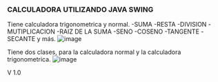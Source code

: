 ### CALCULADORA UTILIZANDO JAVA SWING
Tiene calculadora trigonometrica y normal.
  -SUMA
  -RESTA
  -DIVISION
  -MUTIPLICACION
  -RAIZ DE LA SUMA
  -SENO
  -COSENO
  -TANGENTE
  -SECANTE
y más.
![image](https://github.com/JoseMurillas/Java-Calculadora-POO/assets/126284024/453150aa-a4e2-4a1a-8606-a62b880b1c6b)

Tiene dos clases, para la calculadora normal y la calculadora trigonometrica.
![image](https://github.com/JoseMurillas/Java-Calculadora-POO/assets/126284024/20c691f4-ecd7-4910-8c4e-65d1ee9a0d5d)

V 1.0
